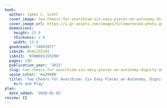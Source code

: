 ```yaml
---
book:
  author: James C. Scott
  cover_image: two-cheers-for-anarchism-six-easy-pieces-on-autonomy-dignity-and-meaningful-work-and-play.jpg
  cover_image_url: https://i.gr-assets.com/images/S/compressed.photo.goodreads.com/books/1384020718l/14891877._SX98_.jpg
  dimensions:
    height: 23.0
    thickness: 2.0
    width: 13.9
  goodreads: '14891877'
  isbn10: 0691155291
  isbn13: '9780691155296'
  pages: 198
  publication_year: '2012'
  slug: two-cheers-for-anarchism-six-easy-pieces-on-autonomy-dignity-and-meaningful-work-and-play
  spine_color: '#a29498'
  title: 'Two Cheers for Anarchism: Six Easy Pieces on Autonomy, Dignity and Meaningful
    Work and Play'
plan:
  date_added: '2020-01-02'
review: {}
---
```


